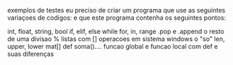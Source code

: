 exemplos de testes
eu preciso de criar um programa que use as seguintes variaçoes de codigos:
e que este programa contenha os seguintes pontos:

int, float, string, bool
if, elif, else
while
for, in, range
.pop e .append
o resto de uma divisao %
listas com []
operacoes em sistema windows o "so"
len, upper, lower
mat[]
def soma()....
funcao global e funcao local com def e suas diferenças

